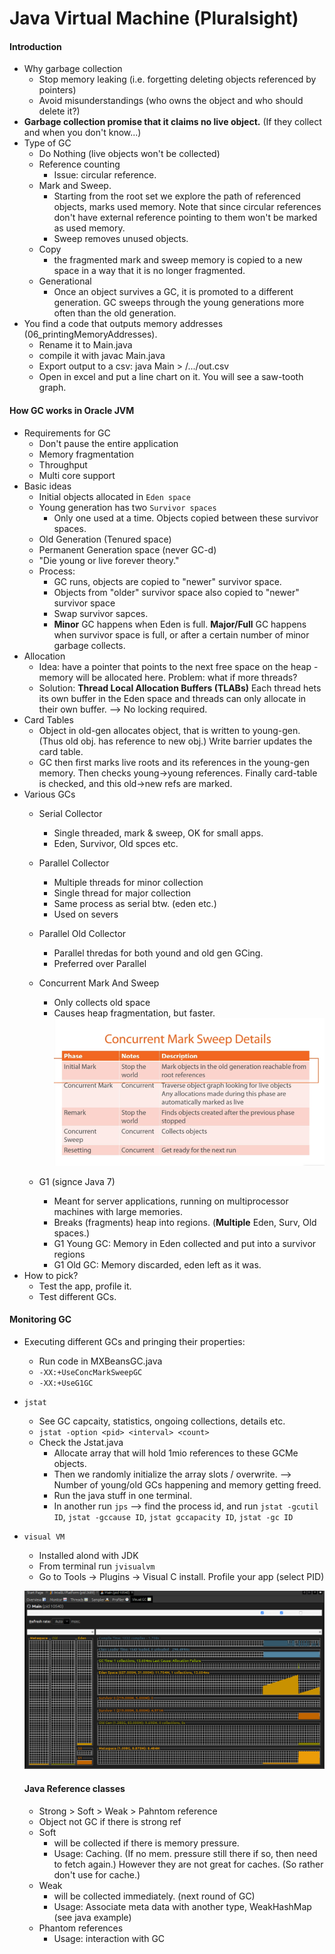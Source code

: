 # Java Virtual Machine (Pluralsight)

#### Introduction
- Why garbage collection
  - Stop memory leaking (i.e. forgetting deleting objects referenced by pointers)
  - Avoid misunderstandings (who owns the object and who should delete it?)
- **Garbage collection promise that it claims no live object.** (If they collect and when you don't know...)
- Type of GC
  - Do Nothing (live objects won't be collected)
  - Reference counting
    - Issue: circular reference.
  - Mark and Sweep.
    - Starting from the root set we explore the path of referenced objects, marks used memory. Note that since circular references don't have external reference pointing to them won't be marked as used memory.
    - Sweep removes unused objects.
  - Copy
    - the fragmented mark and sweep memory is copied to a new space in a way that it is no longer fragmented.
  - Generational
    - Once an object survives a GC, it is promoted to a different generation. GC sweeps through the young generations more often than the old generation.
- You find a code that outputs memory addresses (06_printingMemoryAddresses).
  - Rename it to Main.java
  - compile it with javac Main.java
  - Export output to a csv: java Main > /.../out.csv
  - Open in excel and put a line chart on it. You will see a saw-tooth graph.

#### How GC works in Oracle JVM
- Requirements for GC
  - Don't pause the entire application
  - Memory fragmentation
  - Throughput
  - Multi core support
- Basic ideas
  - Initial objects allocated in `Eden space`
  - Young generation has two `Survivor spaces`
    - Only one used at a time. Objects copied between these survivor spaces.
  - Old Generation (Tenured space)
  - Permanent Generation space (never GC-d)
  - "Die young or live forever theory."
  - Process:
    - GC runs, objects are copied to "newer" survivor space.
    - Objects from "older" survivor space also copied to "newer" survivor space
    - Swap survivor sapces.
    - **Minor** GC happens when Eden is full. **Major/Full** GC happens when survivor space is full, or after a certain number of minor garbage collects.
- Allocation
  - Idea: have a pointer that points to the next free space on the heap - memory will be allocated here. Problem: what if more threads?
  - Solution: **Thread Local Allocation Buffers (TLABs)** Each thread hets its own buffer in the Eden space and threads can only allocate in their own buffer. --> No locking required.
- Card Tables
  - Object in old-gen allocates object, that is written to young-gen. (Thus old obj. has reference to new obj.) Write barrier updates the card table.
  - GC then first marks live roots and its references in the young-gen memory. Then checks young->young references. Finally card-table is checked, and this old->new refs are marked.
- Various GCs
  - Serial Collector
    - Single threaded, mark & sweep, OK for small apps.
    - Eden, Survivor, Old spces etc.
  - Parallel Collector
    - Multiple threads for minor collection
    - Single thread for major collection
    - Same process as serial btw. (eden etc.)
    - Used on severs
  - Parallel Old Collector
    - Parallel thredas for both yound and old gen GCing.
    - Preferred over Parallel
  - Concurrent Mark And Sweep
    - Only collects old space
    - Causes heap fragmentation, but faster.
  ![cmd](cms.png)

  - G1 (signce Java 7)
    - Meant for server applications, running on multiprocessor machines with large memories.
    - Breaks (fragments) heap into regions. (**Multiple** Eden, Surv, Old spaces.)
    - G1 Young GC: Memory in Eden collected and put into a survivor regions
    - G1 Old GC: Memory discarded, eden left as it was.
- How to pick?
  - Test the app, profile it.
  - Test different GCs.

#### Monitoring GC
- Executing different GCs and pringing their properties:
  - Run code in MXBeansGC.java
  - `-XX:+UseConcMarkSweepGC`
  - `-XX:+UseG1GC`
- `jstat`
  - See GC capcaity, statistics, ongoing collections, details etc.
  - `jstat -option <pid> <interval> <count>`
  - Check the Jstat.java
    - Allocate array that will hold 1mio references to these GCMe objects.
    - Then we randomly initialize the array slots / overwrite. --> Number of young/old GCs happening and memory getting freed.
    - Run the java stuff in one terminal.
    - In another run `jps` --> find the process id, and run `jstat -gcutil ID`, `jstat -gccause ID`, `jstat gccapacity ID`, `jstat -gc ID`
- `visual VM`
  - Installed alond with JDK
  - From terminal run `jvisualvm`
  - Go to Tools -> Plugins -> Visual C install. Profile your app (select PID)

  ![vgc](visualGC.png)


  #### Java Reference classes
  - Strong > Soft > Weak > Pahntom reference
  - Object not GC if there is strong ref
  - Soft
    - will be collected if there is memory pressure.
    - Usage: Caching. (If no mem. pressure still there if so, then need to fetch again.) However they are not great for caches. (So rather don't use for cache.)
  - Weak
    - will be collected immediately. (next round of GC)
    - Usage: Associate meta data with another type, WeakHashMap (see java example)
  - Phantom references
    - Usage: interaction with GC
